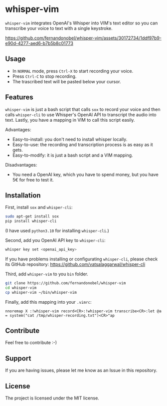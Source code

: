 # whisper-vim

`whisper-vim` integrates OpenAI's Whisper into VIM's text editor so you can transcribe your voice to text with a single keystroke.

https://github.com/fernandonobel/whisper-vim/assets/30172734/1ddf97b9-e90d-4277-aed6-b7b5b8c01773

## Usage

* In `NORMAL` mode, press `Ctrl-X` to start recording your voice.
* Press `Ctrl-C` to stop recording.
* The trascribed text will be pasted below your cursor.

## Features

`whisper-vim` is just a bash script that calls `sox` to record your voice and then calls `whisper-cli` to use Whisper's OpenAI API to transcript the audio into text. Lastly, you have a mapping in VIM to call this script easily. 

Advantages:

- Easy-to-install: you don't need to install whisper locally.
- Easy-to-use: the recording and transcription process is as easy as it gets.
- Easy-to-modify: it is just a bash script and a VIM mapping.

Disadvantages:

- You need a OpenAI key, which you have to spend money, but you have 5€ for free to test it.
 
## Installation

First, install `sox` and `whisper-cli`:

```sh
sudo apt-get install sox
pip install whisper-cli
```

(I have used `python3.10` for installing `whisper-cli`.)

Second, add you OpenAI API key to `whisper-cli`:

```sh
whisper key set <openai_api_key>
```

If you have problems installing or configurating `whisper-cli`, please check its GitHub repository: https://github.com/vatsalaggarwal/whisper-cli

Third, add `whisper-vim` to you `bin` folder.

```sh
git clone https://github.com/fernandonobel/whisper-vim
cd whisper-vim
cp whisper-vim ~/bin/whisper-vim
```

Finally, add this mapping into your `.vimrc`:

```vim
nnoremap X :!whisper-vim record<CR>:!whisper-vim transcribe<CR>:let @a = system("cat /tmp/whisper-recording.txt")<CR>"ap
```

## Contribute

Feel free to contribute :-)

## Support

If you are having issues, please let me know as an Issue in this repository.

## License

The project is licensed under the MIT license.
